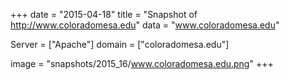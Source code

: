 
+++
date = "2015-04-18"
title = "Snapshot of http://www.coloradomesa.edu"
data = "www.coloradomesa.edu"

Server = ["Apache"]
domain = ["coloradomesa.edu"]

  image = "snapshots/2015_16/www.coloradomesa.edu.png"
+++
#
